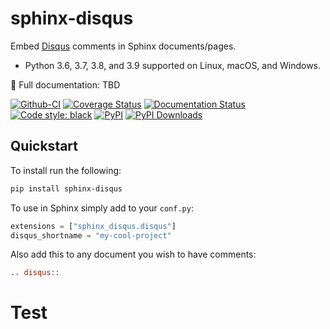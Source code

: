 # sphinx-disqus

Embed [Disqus](https://disqus.com) comments in Sphinx documents/pages.

* Python 3.6, 3.7, 3.8, and 3.9 supported on Linux, macOS, and Windows.

📖 Full documentation: TBD

[![Github-CI][github-ci]][github-link]
[![Coverage Status][codecov-badge]][codecov-link]
[![Documentation Status][rtd-badge]][rtd-link]
[![Code style: black][black-badge]][black-link]
[![PyPI][pypi-badge]][pypi-link]
[![PyPI Downloads][pypi-dl-badge]][pypi-dl-link]

[github-ci]: https://github.com/Robpol86/sphinx-disqus/workflows/ci/badge.svg?branch=main
[github-link]: https://github.com/Robpol86/sphinx-disqus
[codecov-badge]: https://codecov.io/gh/Robpol86/sphinx-disqus/branch/main/graph/badge.svg
[codecov-link]: https://codecov.io/gh/Robpol86/sphinx-disqus
[rtd-badge]: https://readthedocs.org/projects/sphinx-disqus/badge/?version=latest
[rtd-link]: https://sphinx-disqus.readthedocs.io/en/latest/?badge=latest
[black-badge]: https://img.shields.io/badge/code%20style-black-000000.svg
[black-link]: https://github.com/ambv/black
[pypi-badge]: https://img.shields.io/pypi/v/sphinx-disqus.svg
[pypi-link]: https://pypi.org/project/sphinx-disqus
[pypi-dl-badge]: https://img.shields.io/pypi/dw/sphinx-disqus?label=pypi%20downloads
[pypi-dl-link]: https://pypistats.org/packages/sphinx-disqus

## Quickstart

To install run the following:

```bash
pip install sphinx-disqus
```

To use in Sphinx simply add to your `conf.py`:

```python
extensions = ["sphinx_disqus.disqus"]
disqus_shortname = "my-cool-project"
```

Also add this to any document you wish to have comments:

```rst
.. disqus::
```

# Test

